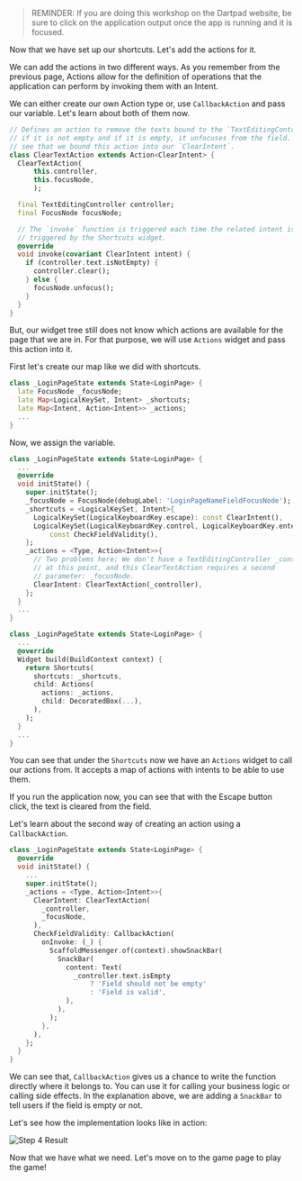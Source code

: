 > REMINDER: If you are doing this workshop on the Dartpad website, be sure to click on the application output once the app is running and it is focused.

Now that we have set up our shortcuts. Let's add the actions for it.

We can add the actions in two different ways. As you remember from the previous page, Actions allow for the definition of operations that the application can perform by invoking them with an Intent.

We can either create our own Action type or, use `CallbackAction` and pass our variable. Let's learn about both of them now.

```dart
// Defines an action to remove the texts bound to the `TextEditingController` 
// if it is not empty and if it is empty, it unfocuses from the field. You can 
// see that we bound this action into our `ClearIntent`.
class ClearTextAction extends Action<ClearIntent> {
  ClearTextAction(
      this.controller,
      this.focusNode,
      );

  final TextEditingController controller;
  final FocusNode focusNode;

  // The `invoke` function is triggered each time the related intent is 
  // triggered by the Shortcuts widget.
  @override
  void invoke(covariant ClearIntent intent) {
    if (controller.text.isNotEmpty) {
      controller.clear();
    } else {
      focusNode.unfocus();
    }
  }
}
```

But, our widget tree still does not know which actions are available for the page that we are in. For that purpose, we will use `Actions` widget and pass this action into it.

First let's create our map like we did with shortcuts.

```dart
class _LoginPageState extends State<LoginPage> {
  late FocusNode _focusNode;
  late Map<LogicalKeySet, Intent> _shortcuts;
  late Map<Intent, Action<Intent>> _actions;
  ...
}
```

Now, we assign the variable.

```dart
class _LoginPageState extends State<LoginPage> {
  ...
  @override
  void initState() {
    super.initState();
    _focusNode = FocusNode(debugLabel: 'LoginPageNameFieldFocusNode');
    _shortcuts = <LogicalKeySet, Intent>{
      LogicalKeySet(LogicalKeyboardKey.escape): const ClearIntent(),
      LogicalKeySet(LogicalKeyboardKey.control, LogicalKeyboardKey.enter):
          const CheckFieldValidity(),
    };
    _actions = <Type, Action<Intent>>{
      // Two problems here: We don't have a TextEditingController _controller 
      // at this point, and this ClearTextAction requires a second 
      // parameter: _focusNode. 
      ClearIntent: ClearTextAction(_controller),
    };
  }
  ...
}
```

```dart
class _LoginPageState extends State<LoginPage> {
  ...
  @override
  Widget build(BuildContext context) {
    return Shortcuts(
      shortcuts: _shortcuts,
      child: Actions(
        actions: _actions,
        child: DecoratedBox(...),
      ),
    );
  }
  ...
}
```

You can see that under the `Shortcuts` now we have an `Actions` widget to call our actions from. It accepts a map of actions with intents to be able to use them.

<!-- The code won't quite run at this point because of the problems mentioned above. It'd be good to prompt the user to add a TextEditingController themselves or with explicit instruction. -->
If you run the application now, you can see that with the Escape button click, the text is cleared from the field.

Let's learn about the second way of creating an action using a `CallbackAction`.

```dart
class _LoginPageState extends State<LoginPage> {
  @override
  void initState() {
    ...
    super.initState();
    _actions = <Type, Action<Intent>>{
      ClearIntent: ClearTextAction(
        _controller,
        _focusNode,
      ),
      CheckFieldValidity: CallbackAction(
        onInvoke: (_) {
          ScaffoldMessenger.of(context).showSnackBar(
            SnackBar(
              content: Text(
                _controller.text.isEmpty
                    ? 'Field should not be empty'
                    : 'Field is valid',
              ),
            ),
          );
        },
      ),
    };
  }
}
```

We can see that, `CallbackAction` gives us a chance to write the function directly where it belongs to. You can use it for calling your business logic or calling side effects. In the explanation above, we are adding a `SnackBar` to tell users if the field is empty or not.

Let's see how the implementation looks like in action:

![Step 4 Result](https://raw.githubusercontent.com/salihgueler/keyboard_puzzle_dartpad_workshop/main/step_04/output.gif)

Now that we have what we need. Let's move on to the game page to play the game!
